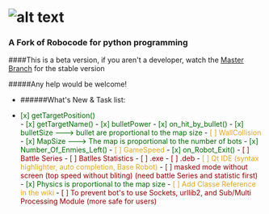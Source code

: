 ![alt text](https://github.com/turkishviking/Python-Robocode/blob/master/Python-Robocode/robotImages/robotTitre.png?raw=true "Python-Robocode")
===============
 


### A Fork of Robocode for python programming

####This is a beta version, if you aren't a developer, watch the [Master Branch](https://github.com/turkishviking/Python-Robocode/) for the stable version

#####Any help would be welcome!

* ######What's New & Task list:
<ul>
    <li><font color="darkgreen">    [x]  getTargetPosition()                                                                                              </font></li>
    - <font color="darkgreen">    [x]  getTargetName()                                                                                                  </font>
    - <font color="darkgreen">    [x]  bulletPower                                                                                                      </font>
    - <font color="darkgreen">    [x]  on_hit_by_bullet()                                                                                               </font>
    - <font color="darkgreen">    [x]  bulletSize  ---> bullet are proportional to the map size                                                         </font>
    - <font color="goldenrod">    [ ]  WallCollision                                                                                                    </font>
    - <font color="darkgreen">    [x]  MapSize --->  The map is proportional to the number of bots                                                      </font>
    - <font color="darkgreen">    [x]  Number_Of_Enmies_Left()                                                                                          </font>
    - <font color="goldenrod">    [ ]  GameSpeed                                                                                                        </font>
    - <font color="darkgreen">    [x]  on_Robot_Exit()                                                                                                  </font>
    - <font color="darkred">      [ ]  Battle Series                                                                                                    </font>
    - <font color="darkred">      [ ]  Batlles Statistics                                                                                               </font>
    - <font color="darkred">      [ ]  .exe                                                                                                             </font>
    - <font color="darkred">      [ ]  .deb                                                                                                             </font>
    - <font color="goldenrod">    [ ]  Qt IDE (syntax highlighter, auto completion, Base Robot)                                                         </font>
    - <font color="darkred">      [ ]  masked mode without screen (top speed without bliting) (need battle Series and statistic first)                  </font>
    - <font color="darkgreen">    [x]  Physics is proportional to the map size                                                                          </font>
    - <font color="goldenrod">    [ ]  Add Classe Reference in the wiki                                                                                 </font>
    - <font color="darkred">      [ ]  To prevent bot's to use Sockets, urllib2, and Sub/Multi Processing Module (more safe for users)                  </font>



  




